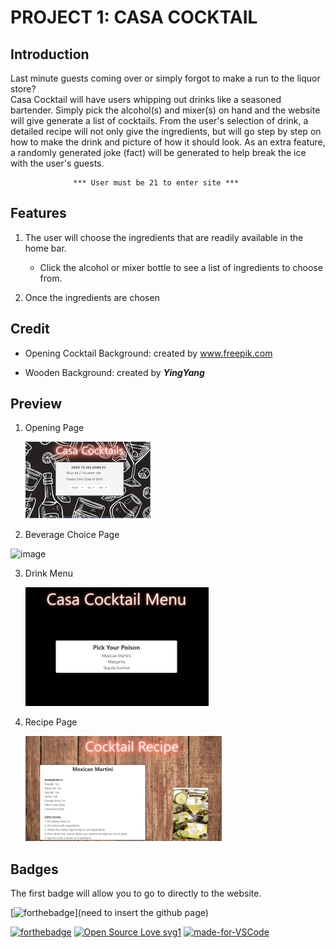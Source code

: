 
# PROJECT 1:  CASA COCKTAIL

## Introduction

Last minute guests coming over or simply forgot to make a run to the liquor store? 
<br>
  Casa Cocktail will have users whipping out drinks like a seasoned bartender. Simply pick the alcohol(s) and mixer(s) on hand and the website will give generate a list of cocktails. 
 From the user's selection of drink, a detailed recipe will not only give the ingredients, but will go step by step on how to make the drink and picture of how it should look. 
 As an extra feature, a randomly generated joke (fact) will be generated to help break the ice with the user's guests.

                  *** User must be 21 to enter site ***

## Features
  1. The user will choose the ingredients that are readily available in the home bar.
      * Click the alcohol or mixer bottle to see a list of ingredients to choose from.
  
  2. Once the ingredients are chosen 

  



 ## Credit
 * Opening Cocktail Background:  created by www.freepik.com

* Wooden Background: created by ***YingYang***


## Preview

1. Opening Page

    ![image](assests/opening_page.jpg)

2. Beverage Choice Page

![image]()

3. Drink Menu 

   ![image](assests/drink_list.jpg)


4. Recipe Page

   ![image](assests/recipe_page.jpg)



## Badges
The first badge will allow you to go to directly to the website.

[![forthebadge](https://forthebadge.com/images/badges/check-it-out.svg)](need to insert the github page)

[![forthebadge](https://forthebadge.com/images/badges/made-with-javascript.svg)](https://forthebadge.com)
[![Open Source Love svg1](https://badges.frapsoft.com/os/v1/open-source.svg?v=103)](https://github.com/ellerbrock/open-source-badges/)
[![made-for-VSCode](https://img.shields.io/badge/Made%20for-VSCode-1f425f.svg)](https://code.visualstudio.com/)



